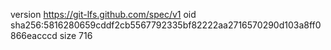 version https://git-lfs.github.com/spec/v1
oid sha256:5816280659cddf2cb5567792335bf82222aa2716570290d103a8ff0866eacccd
size 716

